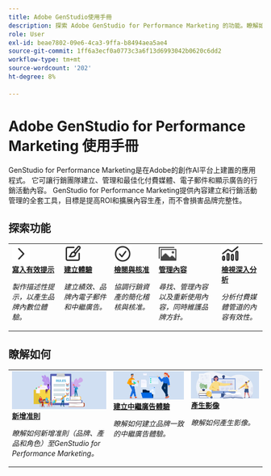 ```yaml
---
title: Adobe GenStudio使用手冊
description: 探索 Adobe GenStudio for Performance Marketing 的功能。瞭解如何建立品牌內資產、產生變數和最佳化體驗。
role: User
exl-id: beae7802-09e6-4ca3-9ffa-b8494aea5ae4
source-git-commit: 1ff6a3ecf0a0773c3a6f13d6993042b0620c6dd2
workflow-type: tm+mt
source-wordcount: '202'
ht-degree: 8%

---
```


# Adobe GenStudio for Performance Marketing 使用手冊

GenStudio for Performance Marketing是在Adobe的創作AI平台上建置的應用程式。 它可讓行銷團隊建立、管理和最佳化付費媒體、電子郵件和顯示廣告的行銷活動內容。 GenStudio for Performance Marketing提供內容建立和行銷活動管理的全套工具，目標是提高ROI和擴展內容生產，而不會損害品牌完整性。

## 探索功能

<table style="table-layout:fixed">
<tr style="border: 0;">
   <td valign="top">
      <a href="../user-guide/effective-prompts.md">
      <img alt="右&gt;形箭號" src="../assets/icons/icon-chevronRight.svg" width="35">
      </a>
      <div>
         <a href="../user-guide/effective-prompts.md">
         <strong>寫入有效提示</strong>
         </a>
      </div>
      <p>
         <em>製作描述性提示，以產生品牌內數位體驗。</em>
      </p>
   </td>
   <td valign="top">
      <a href="../user-guide/create/overview.md">
      <img alt="繪圖筆刷" src="../assets/icons/icon-create.svg" width="35">
      </a>
      <div>
         <a href="../user-guide/create/overview.md">
         <strong>建立體驗</strong>
         </a>
      </div>
      <p>
         <em>建立績效、品牌內電子郵件和中繼廣告。</em>
      </p>
   </td>
   <td valign="top">
      <a href="../user-guide/approvals/overview.md">
      <img alt="核取記號" src="../assets/icons/icon-checkmarkCircle.svg" width="35">
      </a>
      <div>
         <a href="../user-guide/approvals/overview.md">
         <strong>檢閱與核准</strong>
         </a>
      </div>
      <p>
         <em>協調行銷資產的簡化稽核與核准。</em>
      </p>
   </td>
   <td valign="top">
      <a href="../user-guide/content/overview.md">
      <img alt="格線" src="../assets/icons/icon-images.svg" width="35">
      </a>
      <div>
         <a href="../user-guide/content/overview.md">
         <strong>管理內容</strong>
         </a>
      </div>
      <p>
         <em>尋找、管理內容以及重新使用內容，同時維護品牌方針。</em>
      </p>
   </td>
   <td valign="top">
      <a href="../user-guide/insights/overview.md">
      <img alt="圖表" src="../assets/icons/icon-dataAnalytics.svg" width="35">
      </a>
      <div>
         <a href="../user-guide/insights/overview.md">
         <strong>檢視深入分析</strong>
         </a>
      </div>
      <p>
         <em>分析付費媒體管道的內容有效性。</em>
      </p>
   </td>
</tr>
</table>

## 瞭解如何

<table style="table-layout:fixed">
<td valign="top">
   <div>
      <a href="/help/user-guide/guidelines/add-guidelines.md">
      <img alt="新增准則" src="../assets/card-guidelines.png">
      <strong>新增准則</strong>
      </a>
   </div>
   <p>
      <em>瞭解如何新增准則（品牌、產品和角色）至GenStudio for Performance Marketing。</em>
   </p>
</td>
<td valign="top">
   <div>
      <a href="/help/user-guide/create/create-meta-ad.md">
      <img alt="將檔案移至資料夾的人員" src="../assets/card-manage-content.png">
      <strong>建立中繼廣告體驗</strong>
      </a>
   </div>
   <p>
      <em>瞭解如何建立品牌一致的中繼廣告體驗。</em>
   </p>
</td>
<td valign="top">
   <div>
      <a href="/help/user-guide/create/generate-assets.md">
      <img alt="創意、書籍、鉛筆、電腦" src="../assets/card-create-assets.png">
      <strong>產生影像</strong>
      </a>
   </div>
   <p>
      <em>瞭解如何產生影像。</em>
   </p>
</td>
</table>
